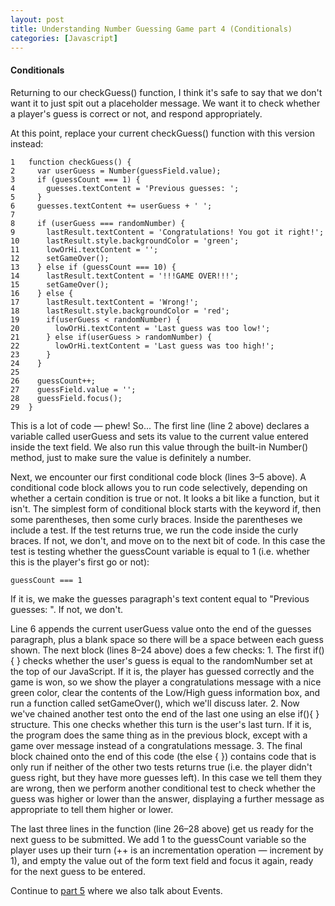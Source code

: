 ```yaml
---
layout: post
title: Understanding Number Guessing Game part 4 (Conditionals)
categories: [Javascript]
---
```

#### Conditionals
Returning to our checkGuess() function, I think it's safe to say that we don't want it to just spit out a placeholder message. We want it to check whether a player's guess is correct or not, and respond appropriately.

At this point, replace your current checkGuess() function with this version instead:

	1	function checkGuess() {
	2	  var userGuess = Number(guessField.value);
	3	  if (guessCount === 1) {
	4	    guesses.textContent = 'Previous guesses: ';
	5	  }
	6	  guesses.textContent += userGuess + ' ';
	7
	8	  if (userGuess === randomNumber) {
	9	    lastResult.textContent = 'Congratulations! You got it right!';
	10	    lastResult.style.backgroundColor = 'green';
	11	    lowOrHi.textContent = '';
	12	    setGameOver();
	13	  } else if (guessCount === 10) {
	14	    lastResult.textContent = '!!!GAME OVER!!!';
	15	    setGameOver();
	16	  } else {
	17	    lastResult.textContent = 'Wrong!';
	18	    lastResult.style.backgroundColor = 'red';
	19	    if(userGuess < randomNumber) {
	20	      lowOrHi.textContent = 'Last guess was too low!';
	21	    } else if(userGuess > randomNumber) {
	22	      lowOrHi.textContent = 'Last guess was too high!';
	23	    }
	24	  }
	25
	26	  guessCount++;
	27	  guessField.value = '';
	28	  guessField.focus();
	29	}
This is a lot of code — phew! 
So...
The first line (line 2 above) declares a variable called userGuess and sets its value to the current value entered inside the text field. We also run this value through the built-in Number() method, just to make sure the value is definitely a number.

Next, we encounter our first conditional code block (lines 3–5 above). A conditional code block allows you to run code selectively, depending on whether a certain condition is true or not. It looks a bit like a function, but it isn't. The simplest form of conditional block starts with the keyword if, then some parentheses, then some curly braces. Inside the parentheses we include a test. If the test returns true, we run the code inside the curly braces. If not, we don't, and move on to the next bit of code. In this case the test is testing whether the guessCount variable is equal to 1 (i.e. whether this is the player's first go or not):
	
	guessCount === 1
If it is, we make the guesses paragraph's text content equal to "Previous guesses: ". If not, we don't.

Line 6 appends the current userGuess value onto the end of the guesses paragraph, plus a blank space so there will be a space between each guess shown.
The next block (lines 8–24 above) does a few checks:
	1. The first if(){ } checks whether the user's guess is equal to the randomNumber set at the top of our JavaScript. If it is, the player has guessed correctly and the game is won, so we show the player a congratulations message with a nice green color, clear the contents of the Low/High guess information box, and run a function called setGameOver(), which we'll discuss later.
	2. Now we've chained another test onto the end of the last one using an else if(){ } structure. This one checks whether this turn is the user's last turn. If it is, the program does the same thing as in the previous block, except with a game over message instead of a congratulations message.
	3. The final block chained onto the end of this code (the else { }) contains code that is only run if neither of the other two tests returns true (i.e. the player didn't guess right, but they have more guesses left). In this case we tell them they are wrong, then we perform another conditional test to check whether the guess was higher or lower than the answer, displaying a further message as appropriate to tell them higher or lower.

The last three lines in the function (line 26–28 above) get us ready for the next guess to be submitted. We add 1 to the guessCount variable so the player uses up their turn (++ is an incrementation operation — increment by 1), and empty the value out of the form text field and focus it again, ready for the next guess to be entered.

Continue to [part 5](https://reizariva-hale.github.io/understanding-number-guessing-game-part5/) where we also talk about Events.
